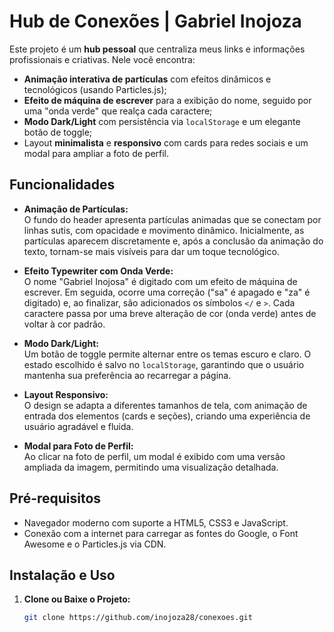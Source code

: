 # Hub de Conexões | Gabriel Inojoza

Este projeto é um **hub pessoal** que centraliza meus links e informações profissionais e criativas. Nele você encontra:

- **Animação interativa de partículas** com efeitos dinâmicos e tecnológicos (usando Particles.js);
- **Efeito de máquina de escrever** para a exibição do nome, seguido por uma "onda verde" que realça cada caractere;
- **Modo Dark/Light** com persistência via `localStorage` e um elegante botão de toggle;
- Layout **minimalista** e **responsivo** com cards para redes sociais e um modal para ampliar a foto de perfil.

## Funcionalidades

- **Animação de Partículas:**  
  O fundo do header apresenta partículas animadas que se conectam por linhas sutis, com opacidade e movimento dinâmico. Inicialmente, as partículas aparecem discretamente e, após a conclusão da animação do texto, tornam-se mais visíveis para dar um toque tecnológico.

- **Efeito Typewriter com Onda Verde:**  
  O nome "Gabriel Inojosa" é digitado com um efeito de máquina de escrever. Em seguida, ocorre uma correção ("sa" é apagado e "za" é digitado) e, ao finalizar, são adicionados os símbolos `</` e `>`. Cada caractere passa por uma breve alteração de cor (onda verde) antes de voltar à cor padrão.

- **Modo Dark/Light:**  
  Um botão de toggle permite alternar entre os temas escuro e claro. O estado escolhido é salvo no `localStorage`, garantindo que o usuário mantenha sua preferência ao recarregar a página.

- **Layout Responsivo:**  
  O design se adapta a diferentes tamanhos de tela, com animação de entrada dos elementos (cards e seções), criando uma experiência de usuário agradável e fluida.

- **Modal para Foto de Perfil:**  
  Ao clicar na foto de perfil, um modal é exibido com uma versão ampliada da imagem, permitindo uma visualização detalhada.

## Pré-requisitos

- Navegador moderno com suporte a HTML5, CSS3 e JavaScript.
- Conexão com a internet para carregar as fontes do Google, o Font Awesome e o Particles.js via CDN.

## Instalação e Uso

1. **Clone ou Baixe o Projeto:**

   ```bash
   git clone https://github.com/inojoza28/conexoes.git
